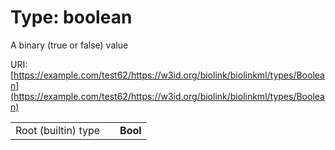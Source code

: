
# Type: boolean


A binary (true or false) value

URI: [https://example.com/test62/https://w3id.org/biolink/biolinkml/types/Boolean](https://example.com/test62/https://w3id.org/biolink/biolinkml/types/Boolean)

|  |  |  |
| --- | --- | --- |
| Root (builtin) type | | **Bool** |
